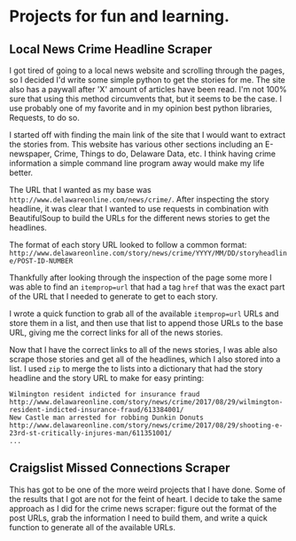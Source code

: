 # Projects for fun and learning.

## Local News Crime Headline Scraper

I got tired of going to a local news website and scrolling through the pages, so I decided I'd write some simple python to get the stories for me. The site also has a paywall after 'X' amount of articles have been read. I'm not 100% sure that using this method circumvents that, but it seems to be the case. I use probably one of my favorite and in my opinion best python libraries, Requests, to do so.

I started off with finding the main link of the site that I would want to extract the stories from. This website has various other sections including an E-newspaper, Crime, Things to do, Delaware Data, etc. I think having crime information a simple command line program away would make my life better.

The URL that I wanted as my base was `http://www.delawareonline.com/news/crime/`. After inspecting the story headline, it was clear that I wanted to use requests in combination with BeautifulSoup to build the URLs for the different news stories to get the headlines.

The format of each story URL looked to follow a common format: `http://www.delawareonline.com/story/news/crime/YYYY/MM/DD/storyheadline/POST-ID-NUMBER`

Thankfully after looking through the inspection of the page some more I was able to find an `itemprop=url` that had a tag `href` that was the exact part of the URL that I needed to generate to get to each story.

I wrote a quick function to grab all of the available `itemprop=url` URLs and store them in a list, and then use that list to append those URLs to the base URL, giving me the correct links for all of the news stories.

Now that I have the correct links to all of the news stories, I was able also scrape those stories and get all of the headlines, which I also stored into a list. I used `zip` to merge the to lists into a dictionary that had the story headline and the story URL to make for easy printing:

```
Wilmington resident indicted for insurance fraud
http://www.delawareonline.com/story/news/crime/2017/08/29/wilmington-resident-indicted-insurance-fraud/613384001/
New Castle man arrested for robbing Dunkin Donuts
http://www.delawareonline.com/story/news/crime/2017/08/29/shooting-e-23rd-st-critically-injures-man/611351001/
...
```


## Craigslist Missed Connections Scraper

This has got to be one of the more weird projects that I have done. Some of the results that I got are not for the feint of heart. I decide to take the same approach as I did for the crime news scraper: figure out the format of the post URLs, grab the information I need to build them, and write a quick function to generate all of the available URLs.
